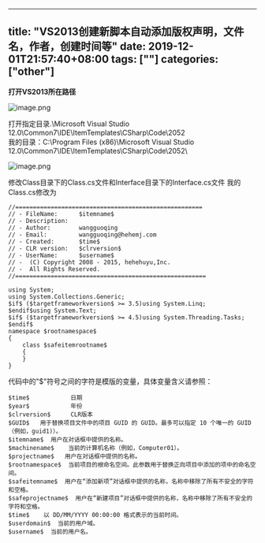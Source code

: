 ﻿
---
title: "VS2013创建新脚本自动添加版权声明，文件名，作者，创建时间等"
date: 2019-12-01T21:57:40+08:00
tags: [""]
categories: ["other"]
---

<!--more-->


**打开VS2013所在路径**


![image.png](http://upload-images.jianshu.io/upload_images/1095643-4dc1ab07af608654.png?imageMogr2/auto-orient/strip%7CimageView2/2/w/1240)  

打开指定目录.\Microsoft Visual Studio 12.0\Common7\IDE\ItemTemplates\CSharp\Code\2052\
我的目录：C:\Program Files (x86)\Microsoft Visual Studio 12.0\Common7\IDE\ItemTemplates\CSharp\Code\2052\





![image.png](http://upload-images.jianshu.io/upload_images/1095643-eb9923a8c8f9a5d5.png?imageMogr2/auto-orient/strip%7CimageView2/2/w/1240)  

修改Class目录下的Class.cs文件和Interface目录下的Interface.cs文件
我的Class.cs修改为
```
//=====================================================
// - FileName:    	$itemname$ 
// - Description:
// - Author:		wangguoqing
// - Email:			wangguoqing@hehemj.com
// - Created:		$time$
// - CLR version: 	$clrversion$
// - UserName:		$username$
// -  (C) Copyright 2008 - 2015, hehehuyu,Inc.
// -  All Rights Reserved.
//======================================================

using System;
using System.Collections.Generic;
$if$ ($targetframeworkversion$ >= 3.5)using System.Linq;
$endif$using System.Text;
$if$ ($targetframeworkversion$ >= 4.5)using System.Threading.Tasks;
$endif$
namespace $rootnamespace$
{
    class $safeitemrootname$
    {
    }
}

```
代码中的"$"符号之间的字符是模版的变量，具体变量含义请参照：
 ```
$time$     　　　　日期
$year$     　　　　年份
$clrversion$    　CLR版本
$GUID$   用于替换项目文件中的项目 GUID 的 GUID。最多可以指定 10 个唯一的 GUID（例如，guid1)）。
$itemname$  用户在对话框中提供的名称。
$machinename$    当前的计算机名称（例如，Computer01）。
$projectname$   用户在对话框中提供的名称。
$rootnamespace$  当前项目的根命名空间。此参数用于替换正向项目中添加的项中的命名空间。
$safeitemname$  用户在“添加新项”对话框中提供的名称，名称中移除了所有不安全的字符和空格。
$safeprojectname$  用户在“新建项目”对话框中提供的名称，名称中移除了所有不安全的字符和空格。
$time$    以 DD/MM/YYYY 00:00:00 格式表示的当前时间。
$userdomain$  当前的用户域。
$username$  当前的用户名。
```
